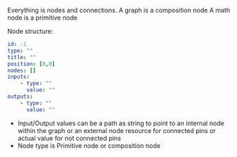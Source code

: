 Everything is nodes and connections.
A graph is a composition node
A math node is a primitive node

Node structure:
```yaml
id: -1
type: "" 
title: ""
position: [0,0]
nodes: []
inputs:
	- type: ""
	  value: "" 
outputs: 
	- type: ""
	  value: ""
```
- Input/Output values can be a path as string to point to an internal node within the graph or an external node resource for connected pins or actual value for not connected pins
- Node type is Primitive node or composition node